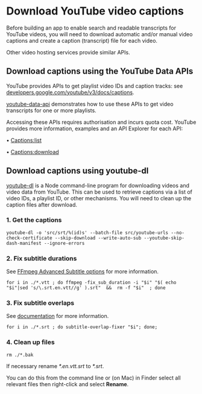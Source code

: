 # Download YouTube video captions

Before building an app to enable search and readable transcripts for YouTube 
videos, you will need to download automatic and/or manual video captions and 
create a caption (transcript) file for each video.

Other video hosting services provide similar APIs.

## Download captions using the YouTube Data APIs

YouTube provides APIs to get playlist video IDs and caption tracks: see 
[developers.google.com/youtube/v3/docs/captions](https://developers.google.com/youtube/v3/docs/captions). 

[youtube-data-api](https://github.com/samdutton/youtube-data-api/blob/master/index.js) 
demonstrates how to use these APIs to get video transcripts for one or more playlists.

Accessing these APIs requires authorisation and incurs quota cost. YouTube 
provides more information, examples and an API Explorer for each API:

• [Captions:list](https://developers.google.com/youtube/v3/docs/captions/list)

• [Captions:download](https://developers.google.com/youtube/v3/docs/captions/download)

## Download captions using youtube-dl

[youtube-dl](https://github.com/ytdl-org/youtube-dl/blob/master/README.md#readme) 
is a Node command-line program for downloading videos and video data from YouTube. 
This can be used to retrieve captions via a list of video IDs, a playlist ID, or 
other mechanisms. You will need to clean up the caption files after download.

### 1. Get the captions
```
youtube-dl -o 'src/srt/%(id)s' --batch-file src/youtube-urls --no-check-certificate --skip-download --write-auto-sub --youtube-skip-dash-manifest --ignore-errors
```

### 2. Fix subtitle durations
See [FFmpeg Advanced Subtitle options](https://ffmpeg.org/ffmpeg.html#Advanced-Subtitle-options) 
for more information.

```
for i in ./*.vtt ; do ffmpeg -fix_sub_duration -i "$i" "$( echo "$i"|sed 's/\.srt.en.vtt//g' ).srt"  &&  rm -f "$i"  ; done
```

### 3. Fix subtitle overlaps
See [documentation](https://github.com/bleggett/subtitle-overlap-fixer) for more 
information.

```
for i in ./*.srt ; do subtitle-overlap-fixer "$i"; done;
```

### 4. Clean up files
```
rm ./*.bak
```

If necessary rename *\*.en.vtt.srt* to *\*.srt*.

You can do this from the command line or (on Mac) in Finder select all relevant 
files then right-click and select **Rename**.

